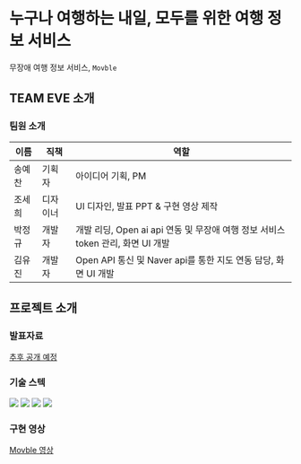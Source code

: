 # 누구나 여행하는 내일, 모두를 위한 여행 정보 서비스 

무장애 여행 정보 서비스, `Movble`

## **TEAM EVE 소개**

### 팀원 소개

| 이름   | 직책 | 역할                |
| ------ | ---- | ------------------- |
| 송예찬 | 기획자 | 아이디어 기획, PM |
| 조세희 | 디자이너 | UI 디자인, 발표 PPT & 구현 영상 제작    |
| 박정규 | 개발자 | 개발 리딩, Open ai api 연동 및 무장애 여행 정보 서비스 token 관리, 화면 UI 개발|
| 김유진 | 개발자 |  Open API 통신 및 Naver api를 통한 지도 연동 담당, 화면 UI 개발|


## **프로젝트 소개**

### 발표자료
[추후 공개 예정](http://quddkflty.tistory.com)

### 기술 스텍
<div style={display:flex}>
  <img src="https://img.shields.io/badge/React-20232A?style=for-the-badge&logo=react&logoColor=61DAFB"/>
    <img src="https://img.shields.io/badge/firebase-ffca28?style=for-the-badge&logo=firebase&logoColor=black"/>
 <img src="https://img.shields.io/badge/Node.js-339933?style=for-the-badge&logo=nodedotjs&logoColor=white"/>
<img src="https://img.shields.io/badge/GitHub-100000?style=for-the-badge&logo=github&logoColor=white"/>

  </div>

### 구현 영상
[Movble 영상](https://drive.google.com/file/d/1c8_n9W5iIrf6ksLfsj7UB__OB9nI5z7a/view?usp=drive_web)

